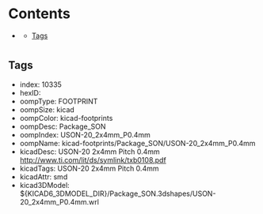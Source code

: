 



Contents
========

* [](#)
	* [Tags](#tags)

# 

## Tags

- index: 10335
- hexID: 
- oompType: FOOTPRINT
- oompSize: kicad
- oompColor: kicad-footprints
- oompDesc: Package_SON
- oompIndex: USON-20_2x4mm_P0.4mm
- oompName: kicad-footprints/Package_SON/USON-20_2x4mm_P0.4mm
- kicadDesc: USON-20 2x4mm Pitch 0.4mm http://www.ti.com/lit/ds/symlink/txb0108.pdf
- kicadTags: USON-20 2x4mm Pitch 0.4mm
- kicadAttr: smd
- kicad3DModel: ${KICAD6_3DMODEL_DIR}/Package_SON.3dshapes/USON-20_2x4mm_P0.4mm.wrl
